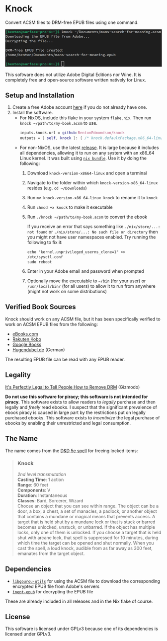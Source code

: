 # Knock

Convert ACSM files to DRM-free EPUB files using one command.

![CLI demonstration](demo.png)

This software does not utilize Adobe Digital Editions nor Wine. It is completely free and open-source software written natively for Linux.

## Setup and Installation

1. Create a free Adobe account [here](https://account.adobe.com) if you do not already have one.
1. Install the software.
    * For NixOS, include this flake in your system `flake.nix`. Then run `knock ~/path/to/my-book.acsm` to use.
        ```nix
        inputs.knock.url = github:BentonEdmondson/knock
        outputs = { self, knock }: { /* knock.defaultPackage.x86_64-linux is the package */ }
        ```
    * For non-NixOS, use the latest [release](https://github.com/BentonEdmondson/knock/releases). It is large because it includes all dependencies, allowing it to run on any system with an x86_64 Linux kernel. It was built using [`nix bundle`](https://nixos.org/manual/nix/unstable/command-ref/new-cli/nix3-bundle.html). Use it by doing the following:
        1. Download `knock-version-x8664-linux` and open a terminal
        1. Navigate to the folder within which `knock-version-x86_64-linux` resides (e.g. `cd ~/Downloads`)
        1. Run `mv knock-version-x86_64-linux knock` to rename it to `knock`
        1. Run `chmod +x knock` to make it executable
        1. Run `./knock ~/path/to/my-book.acsm` to convert the ebook

            If you receive an error that says something like `./nix/store/...: not found` or `./nix/store/...: No such file or directory` then you might not have user namespaces enabled. Try running the following to fix it:

            ```
            echo "kernel.unprivileged_userns_clone=1" >> /etc/sysctl.conf
            sudo reboot
            ```

        1. Enter in your Adobe email and password when prompted
        1. Optionally move the executable to `~/bin` (for your user) or `/usr/local/bin/` (for all users) to allow it to run from anywhere (might not work on some distributions)


## Verified Book Sources

Knock should work on any ACSM file, but it has been specifically verified to work on ACSM EPUB files from the following:

* [eBooks.com](https://www.ebooks.com/en-us/)
* [Rakuten Kobo](https://www.kobo.com/us/en)
* [Google Books](https://books.google.com/)
* [Hugendubel.de](https://www.hugendubel.de/de/) (German)

The resulting EPUB file can be read with any EPUB reader.

## Legality

[It's Perfectly Legal to Tell People How to Remove DRM](https://gizmodo.com/its-perfectly-legal-to-tell-people-how-to-remove-drm-1670223538) (Gizmodo)

**Do not use this software for piracy; this software is not intended for piracy.** This software exists to allow readers to *legally* purchase and then legally and *freely* read ebooks. I suspect that the significant prevalence of ebook piracy is caused in large part by the restrictions put on legally purchased ebooks. This software exists to *incentivize* the legal purchase of ebooks by enabling their unrestricted and legal consumption.

## The Name

The name comes from the [D&D 5e spell](https://roll20.net/compendium/dnd5e/Knock#content) for freeing locked items:

> ### Knock
> *2nd level transmutation*\
> **Casting Time**: 1 action\
> **Range**: 60 feet\
> **Components**: V\
> **Duration**: Instantaneous\
> **Classes**: Bard, Sorcerer, Wizard\
> Choose an object that you can see within range. The object can be a door, a box, a chest, a set of manacles, a padlock, or another object that contains a mundane or magical means that prevents access. A target that is held shut by a mundane lock or that is stuck or barred becomes unlocked, unstuck, or unbarred. If the object has multiple locks, only one of them is unlocked. If you choose a target that is held shut with arcane lock, that spell is suppressed for 10 minutes, during which time the target can be opened and shut normally. When you cast the spell, a loud knock, audible from as far away as 300 feet, emanates from the target object.

## Dependencies

* [`libgourou-utils`](https://github.com/BentonEdmondson/libgourou-utils) for using the ACSM file to download the corresponding encrypted EPUB file from Adobe's servers
* [`inept-epub`](https://github.com/BentonEdmondson/inept-epub/) for decrypting the EPUB file

These are already included in all releases and in the Nix flake of course.

## License

This software is licensed under GPLv3 because one of its dependencies is licensed under GPLv3.
